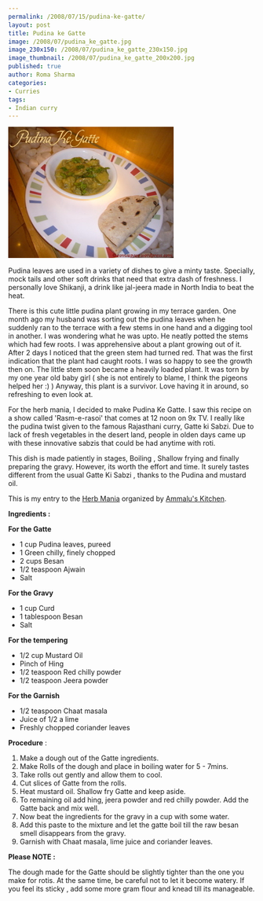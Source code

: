 ```yaml
--- 
permalink: /2008/07/15/pudina-ke-gatte/
layout: post
title: Pudina ke Gatte
image: /2008/07/pudina_ke_gatte.jpg
image_230x150: /2008/07/pudina_ke_gatte_230x150.jpg
image_thumbnail: /2008/07/pudina_ke_gatte_200x200.jpg
published: true
author: Roma Sharma
categories: 
- Curries
tags:
- Indian curry
---
```

<a href="/2008/07/pudina_ke_gatte.jpg"><img class="alignnone size-full wp-image-408" src="/2008/07/pudina_ke_gatte.jpg" alt="" width="337" height="267" /></a>

Pudina leaves are used in a variety of dishes to give a minty taste. Specially, mock tails and other soft drinks that need that extra dash of freshness. I personally love Shikanji, a drink like jal-jeera made in North India to beat the heat.

There is this cute little pudina plant growing in my terrace garden. One month ago my husband was sorting out the pudina leaves when he suddenly ran to the terrace with a few stems in one hand and a digging tool in another. I was wondering what he was upto. He neatly potted the stems which had few roots. I was apprehensive about a plant growing out of it. After 2 days I noticed that the green stem had turned red. That was the first indication that the plant had caught roots. I was so happy to see the growth then on. The little stem soon became a heavily loaded plant. It was torn by my one year old baby girl ( she is not entirely to blame, I think the pigeons helped her :) ) Anyway, this plant is a survivor. Love having it in around, so refreshing to even look at.

For the herb mania, I decided to make Pudina Ke Gatte. I saw this recipe on a show called 'Rasm-e-rasoi' that comes at 12 noon on 9x TV. I really like the pudina twist given to the famous Rajasthani curry, Gatte ki Sabzi. Due to lack of fresh vegetables in the desert land, people in olden days came up with these innovative sabzis that could be had anytime with roti.

This dish is made patiently in stages, Boiling , Shallow frying and finally preparing the gravy. However, its worth the effort and time. It surely tastes different from the usual Gatte Ki Sabzi , thanks to the Pudina and mustard oil.

This is my entry to the <a href="http://ammaluskitchen.info/2008/06/14/announcing-herb-mania/">Herb Mania</a> organized by <a href="http://ammaluskitchen.info/">Ammalu's Kitchen</a>.

<strong>Ingredients :</strong>

<strong>For the Gatte</strong>
<ul>
	<li>1 cup Pudina leaves, pureed</li>
	<li>1 Green chilly, finely chopped</li>
	<li>2 cups Besan</li>
	<li>1/2 teaspoon Ajwain</li>
	<li>Salt</li>
</ul>
<strong>For the Gravy</strong>
<ul>
	<li>1 cup Curd</li>
	<li>1 tablespoon Besan</li>
	<li>Salt</li>
</ul>
<strong>For the tempering</strong>
<ul>
	<li>1/2 cup Mustard Oil</li>
	<li>Pinch of Hing</li>
	<li>1/2 teaspoon Red chilly powder</li>
	<li>1/2 teaspoon Jeera powder</li>
</ul>
<strong>For the Garnish</strong>
<ul>
	<li>1/2 teaspoon Chaat masala</li>
	<li>Juice of 1/2 a lime</li>
	<li>Freshly chopped coriander leaves</li>
</ul>
<strong>Procedure</strong> :
<ol>
	<li>Make a dough out of the Gatte ingredients.</li>
	<li>Make Rolls of the dough and place in boiling water for 5 - 7mins.</li>
	<li>Take rolls out gently and allow them to cool.</li>
	<li>Cut slices of Gatte from the rolls.</li>
	<li>Heat mustard oil. Shallow fry Gatte and keep aside.</li>
	<li>To remaining oil add hing, jeera powder and red chilly powder. Add the Gatte back and mix well.</li>
	<li>Now beat the ingredients for the gravy in a cup with some water.</li>
	<li>Add this paste to the mixture and let the gatte boil till the raw besan smell disappears from the gravy.</li>
	<li>Garnish with Chaat masala, lime juice and coriander leaves.</li>
</ol>
<strong>Please NOTE :</strong>

The dough made for the Gatte should be slightly tighter than the one you make for rotis. At the same time, be careful not to let it become watery. If you feel its sticky , add some more gram flour and knead till its manageable.
